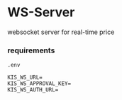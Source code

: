 # WS-Server

websocket server for real-time price

### requirements

`.env`

```
KIS_WS_URL=
KIS_WS_APPROVAL_KEY=
KIS_WS_AUTH_URL=
```
